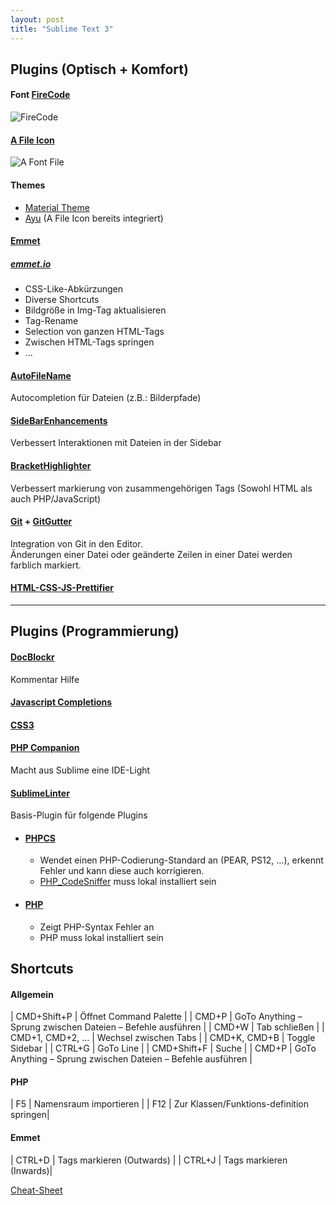 ```yaml
---
layout: post
title: "Sublime Text 3"
---
```

## Plugins (Optisch + Komfort)

#### Font [FireCode](https://github.com/tonsky/FiraCode) 
![FireCode](https://raw.githubusercontent.com/tonsky/FiraCode/master/extras/logo.svg) 

#### [A File Icon](https://packagecontrol.io/packages/A%20File%20Icon) 

![A Font File](https://packagecontrol.io/readmes/img/f5a4084ecd52e981150282d168130d7e5f46ff46.png) 

#### Themes
- [Material Theme](https://packagecontrol.io/packages/Material%20Theme)
- [Ayu](https://packagecontrol.io/packages/ayu) (A File Icon bereits integriert)

#### [Emmet](https://packagecontrol.io/packages/Emmet) 
##### [emmet.io](https://emmet.io/) 

- CSS-Like-Abkürzungen
- Diverse Shortcuts
- Bildgröße in Img-Tag aktualisieren
- Tag-Rename
- Selection von ganzen HTML-Tags
- Zwischen HTML-Tags springen
- ...

#### [AutoFileName](https://packagecontrol.io/packages/AutoFileName)
Autocompletion für Dateien (z.B.: Bilderpfade)

#### [SideBarEnhancements](https://packagecontrol.io/packages/SideBarEnhancements)
Verbessert Interaktionen mit Dateien in der Sidebar

#### [BracketHighlighter](https://packagecontrol.io/search/BracketHighlighter) 
Verbessert markierung von zusammengehörigen Tags (Sowohl HTML als auch PHP/JavaScript)

#### [Git](https://packagecontrol.io/packages/Git) + [GitGutter](https://packagecontrol.io/packages/GitGutter) 
Integration von Git in den Editor.  
Änderungen einer Datei oder geänderte Zeilen in einer Datei werden farblich markiert. 

#### [HTML-CSS-JS-Prettifier](https://packagecontrol.io/packages/HTML-CSS-JS%20Prettify) 
---
## Plugins (Programmierung)

#### [DocBlockr](https://packagecontrol.io/packages/DocBlockr) 
Kommentar Hilfe

#### [Javascript Completions](https://packagecontrol.io/packages/JavaScript%20Completions) 

#### [CSS3](https://packagecontrol.io/packages/CSS3) 

#### [PHP Companion](https://packagecontrol.io/packages/PHP%20Companion) 
Macht aus Sublime eine IDE-Light

#### [SublimeLinter](https://packagecontrol.io/packages/SublimeLinter) 
Basis-Plugin für folgende Plugins
- #### [PHPCS](https://packagecontrol.io/packages/SublimeLinter-phpcs) 
    + Wendet einen PHP-Codierung-Standard an (PEAR, PS12, …), erkennt Fehler und kann diese auch korrigieren.
    + [PHP_CodeSniffer](https://github.com/squizlabs/PHP_CodeSniffer) muss lokal installiert sein
- #### [PHP](https://packagecontrol.io/packages/SublimeLinter-php)
    + Zeigt PHP-Syntax Fehler an
    + PHP muss lokal installiert sein


## Shortcuts

#### Allgemein

| CMD+Shift+P | Öffnet Command Palette |
| CMD+P | GoTo Anything – Sprung zwischen Dateien – Befehle ausführen |
| CMD+W | Tab schließen  |
| CMD+1, CMD+2, … | Wechsel zwischen Tabs |
| CMD+K, CMD+B | Toggle Sidebar |
| CTRL+G | GoTo Line |
| CMD+Shift+F | Suche |
| CMD+P | GoTo Anything – Sprung zwischen Dateien – Befehle ausführen |

#### PHP

| F5 | Namensraum importieren |
| F12 | Zur Klassen/Funktions-definition springen|


#### Emmet

| CTRL+D | Tags markieren (Outwards) |
| CTRL+J | Tags markieren (Inwards)|

[Cheat-Sheet](https://cheatography.com/martinprins/cheat-sheets/sublime-text-3-osx/) 
